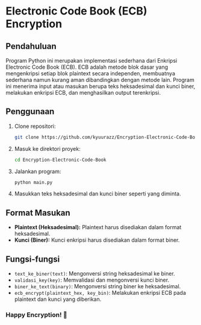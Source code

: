 # Electronic Code Book (ECB) Encryption

## Pendahuluan

Program Python ini merupakan implementasi sederhana dari Enkripsi Electronic Code Book (ECB). ECB adalah metode blok dasar yang mengenkripsi setiap blok plaintext secara independen, membuatnya sederhana namun kurang aman dibandingkan dengan metode lain. Program ini menerima input atau masukan berupa teks heksadesimal dan kunci biner, melakukan enkripsi ECB, dan menghasilkan output terenkripsi.

## Penggunaan

1. Clone repositori:

    ```bash
    git clone https://github.com/kyuurazz/Encryption-Electronic-Code-Book.git
    ```

2. Masuk ke direktori proyek:

    ```bash
    cd Encryption-Electronic-Code-Book
    ```

3. Jalankan program:

    ```bash
    python main.py
    ```

4. Masukkan teks heksadesimal dan kunci biner seperti yang diminta.

## Format Masukan

- **Plaintext (Heksadesimal):** Plaintext harus disediakan dalam format heksadesimal.
- **Kunci (Biner):** Kunci enkripsi harus disediakan dalam format biner.

## Fungsi-fungsi

- `text_ke_biner(text)`: Mengonversi string heksadesimal ke biner.
- `validasi_key(key)`: Memvalidasi dan mengonversi kunci biner.
- `biner_ke_text(binary)`: Mengonversi string biner ke heksadesimal.
- `ecb_encrypt(plaintext_hex, key_bin)`: Melakukan enkripsi ECB pada plaintext dan kunci yang diberikan.

### Happy Encryption! 🚀
